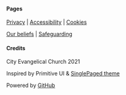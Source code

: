 <footer class="footer text-center">
  <div class="medium-container flex-row">
    <div class="flex-small footer-feature">
      <h4> Pages </h4>
      <p class="feature-description"><a href="/privacy/">Privacy</a> | <a href="/accessibility/">Accessibility</a> | <a href="/cookies/">Cookies</a></p>
      <p class="feature-description"><a href="/we-believe/">Our beliefs</a> | <a href="/safeguarding/">Safeguarding</a></p>
    </div>
    <div class="flex-small footer-feature">
      <h4> Credits </h4>
      <p class="footer-feature-description"><i class="fa fa-copyright" aria-hidden="true" style="color:white"></i> City Evangelical Church 2021</p>
      <p class="footer-feature-description">Inspired by <a href"https://taniarascia.github.io/primitive/" target="_blank">Primitive UI</a> & <a href="https://github.com/t413/SinglePaged" target="_blank">SinglePaged theme</a></p>
      <p class="footer-feature-description">Powered by <a href="https://www.github.com" target="_blank">GitHub <i class="fa fa-github" aria-hidden="true" style="color:white"></i></a></p>
    </div> 
  </div>
</footer>
